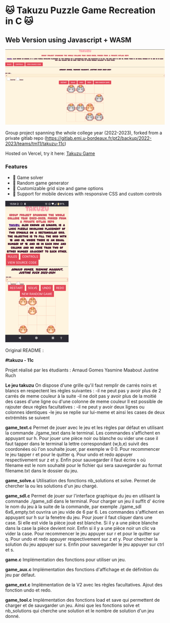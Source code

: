 # 🐱 Takuzu Puzzle Game Recreation in C 🐱

## Web Version using Javascript + WASM

[![Preview](web/resources/images/preview.png)](https://takuzu-group-project.vercel.app/)

Group project spanning the whole college year (2022-2023), forked from a private gitlab repo (https://gitlab.emi.u-bordeaux.fr/pt2/backup/2022-2023/teams/tm11/takuzu-11c)

Hosted on Vercel, try it here: [Takuzu Game](https://takuzu-group-project.vercel.app/)

### Features

- 🧩 Game solver
- 🎲 Random game generator
- 📏 Customizable grid size and game options
- 📱 Support for mobile devices with responsive CSS and custom controls

<a href="https://takuzu-group-project.vercel.app/">
    <img src="web/resources/images/preview_mobile.png" alt="Mobile Preview" width="200"/>
</a>

Original README :

**#takuzu - 11c**

Projet réalisé par les étudiants :
Arnaud Gomes
Yasmine Maabout
Justine Ruch

**Le jeu takuzu**
On dispose d'une grille qu'il faut remplir de carrés noirs et blancs en respectent les règles suivantes :
-il ne peut pas y avoir plus de 2 carrés de meme couleur à la suite
-il ne doit pas y avoir plus de la moitié des cases d'une ligne ou d'une colonne de meme couleur
Il est possible de rajouter deux règles facultatives :
-il ne peut y avoir deux lignes ou colonnes identiques
-le jeu se replie sur lui-meme et ainsi les cases de deux extrémités se suivent

**game_text.c**
Permet de jouer avec le jeu et les règles par défaut en utilisant la commande ./game_text dans le terminal.
Les commandes s'affichent en appuyant sur h.
Pour jouer une pièce noir ou blanche ou vider une case il faut tapper dans le terminal la lettre correspondant (w,b,e) suivit des coordonées où l'on souhaite jouer, par exemple w 0 0.
Pour recommencer le jeu tapper r et pour le quitter q.
Pour undo et redo appuyer respectivement sur z et y.
Enfin pour sauvegarder il faut écrire s <filename> où filename est le nom souhaité pour le fichier qui sera sauvegarder au format filename.txt dans le dossier du jeu.

**game_solve.c**
Utilisation des fonctions nb_solutions et solve.
Permet de chercher la ou les solutions d'un jeu chargé.

**game_sdl.c**
Permet de jouer sur l'interface graphique du jeu en utilisant la commande ./game_sdl dans le terminal.
Pour charger un jeu il suffit d' écrire le nom du jeu à la suite de la commande, par exemple ./game_sdl 6x6_empty.txt ouvrira un jeu vide de 6 par 6.
Les commandes s'affichent en appuyant sur h sur la fenetre du jeu.
Pour jouer il faut cliquer dans une case. Si elle est vide la pièce joué est blanche. Si il y a une pièce blanche dans la case la pièce devient noir. Enfin si il y a une pièce noir un clic va vider la case.
Pour recommencer le jeu appuyer sur r et pour le quitter sur q.
Pour undo et redo appuyer respectivement sur z et y.
Pour chercher la solution du jeu appuyer sur s.
Enfin pour sauvegarder le jeu appuyer sur ctrl et s.

**game.c**
Implémentation des fonctions pour utiliser un jeu.

**game_aux.c**
Implémentation des fonctions d'affichage et de définition du jeu par défaut.

**game_ext.c**
Implémentation de la V2 avec les règles facultatives.
Ajout des fonction undo et redo.

**game_tool.c**
Implémentation des fonctions load et save qui permettent de charger et de sauvgarder un jeu.
Ainsi que les fonctions solve et nb_solutions qui cherche une solution et le nombre de solution d'un jeu donné.

[def]: web/resources/images/preview_mobile.png
